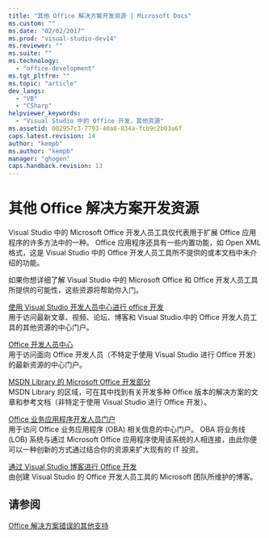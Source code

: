 ```yaml
---
title: "其他 Office 解决方案开发资源 | Microsoft Docs"
ms.custom: ""
ms.date: "02/02/2017"
ms.prod: "visual-studio-dev14"
ms.reviewer: ""
ms.suite: ""
ms.technology: 
  - "office-development"
ms.tgt_pltfrm: ""
ms.topic: "article"
dev_langs: 
  - "VB"
  - "CSharp"
helpviewer_keywords: 
  - "Visual Studio 中的 Office 开发，其他资源"
ms.assetid: 002957c3-7793-40a0-834a-fcb9c2b03a6f
caps.latest.revision: 14
author: "kempb"
ms.author: "kempb"
manager: "ghogen"
caps.handback.revision: 13
---
```

# 其他 Office 解决方案开发资源
  Visual Studio 中的 Microsoft Office 开发人员工具仅代表用于扩展 Office 应用程序的许多方法中的一种。 Office 应用程序还具有一些内置功能，如 Open XML 格式，这是 Visual Studio 中的 Office 开发人员工具所不提供的或本文档中未介绍的功能。  
  
 如果你想详细了解 Visual Studio 中的 Microsoft Office 和 Office 开发人员工具所提供的可能性，这些资源将帮助你入门。  
  
 [使用 Visual Studio 开发人员中心进行 office 开发](http://go.microsoft.com/fwlink/?LinkId=149752)  
 用于访问最新文章、视频、论坛、博客和 Visual Studio.中的 Office 开发人员工具的其他资源的中心门户。  
  
 [Office 开发人员中心](http://go.microsoft.com/fwlink/?LinkId=83467)  
 用于访问面向 Office 开发人员（不特定于使用 Visual Studio 进行 Office 开发）的最新资源的中心门户。  
  
 [MSDN Library 的 Microsoft Office 开发部分](http://go.microsoft.com/fwlink/?LinkId=149870)  
 MSDN Library 的区域，可在其中找到有关开发多种 Office 版本的解决方案的文章和参考文档（非特定于使用 Visual Studio 进行 Office 开发）。  
  
 [Office 业务应用程序开发人员门户](http://go.microsoft.com/fwlink/?LinkId=99125)  
 用于访问 Office 业务应用程序 \(OBA\) 相关信息的中心门户。 OBA 将业务线 \(LOB\) 系统与通过 Microsoft Office 应用程序使用该系统的人相连接，由此你便可以一种创新的方式通过结合你的资源来扩大现有的 IT 投资。  
  
 [通过 Visual Studio 博客进行 Office 开发](http://go.microsoft.com/fwlink/?LinkId=149748)  
 由创建 Visual Studio 的 Office 开发人员工具的 Microsoft 团队所维护的博客。  
  
## 请参阅  
 [Office 解决方案错误的其他支持](../vsto/additional-support-for-errors-in-office-solutions.md)  
  
  